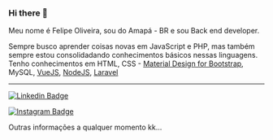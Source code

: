 ### Hi there 👋

Meu nome é Felipe Oliveira, sou do Amapá - BR e sou Back end developer.

Sempre busco aprender coisas novas em JavaScript e PHP, mas também sempre estou consolidadando conhecimentos básicos nessas linguagens. Tenho conhecimentos em HTML, CSS - [Material Design for Bootstrap](https://mdbootstrap.com/docs/standard/), MySQL, [VueJS](https://vuejs.org/), [NodeJS](https://nodejs.org/en/), [Laravel](https://laravel.com/)

<hr>

[![Linkedin Badge](https://img.shields.io/badge/-LinkedIn-blue?style=flat-square&logo=Linkedin&logoColor=white&link=https://www.linkedin.com/in/felipeoli7eira/)](https://www.linkedin.com/in/felipeoli7eira/)

[![Instagram Badge](https://img.shields.io/badge/Instagram-orange?style=flat-square&logo=Instagram&logoColor=white&link=https://www.linkedin.com/in/felipeoli7eira/)](https://www.linkedin.com/in/felipeoli7eira/)


Outras informações a qualquer momento kk...